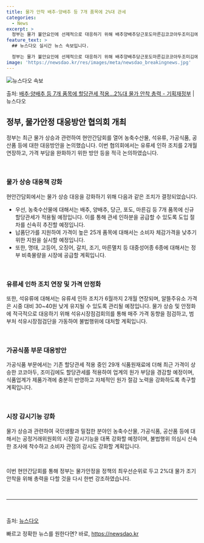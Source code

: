 ```yaml
---
title: 물가 안착 배추·양배추 등 7개 품목에 2%대 관세
categories:
  - News
excerpt: >
  정부는 물가 불안요인에 선제적으로 대응하기 위해 배추양배추당근포도마른김코코아두조미김에 신규 할당관세를 적용하…
feature_text: >
  ## 뉴스다오 실시간 뉴스 속보입니다.

  정부는 물가 불안요인에 선제적으로 대응하기 위해 배추양배추당근포도마른김코코아두조미김에 신규 할당관세를 적용하…
image: 'https://newsdao.kr/res/images/meta/newsdao_breakingnews.jpg'
---
```


![뉴스다오 속보](https://newsdao.kr/res/images/meta/newsdao_breakingnews.jpg)

<p>출처: <a href="https://newsdao.kr/3661" rel="dofollow">배추·양배추 등 7개 품목에 할당관세 적용…2%대 물가 안착 총력 - 기획재정부</a> | 뉴스다오</p>

<h2 data-ke-size="size26">정부, 물가안정 대응방안 협의회 개최</h2>

정부는 최근 물가 상승과 관련하여 현안간담회를 열어 농축수산물, 석유류, 가공식품, 공산품 등에 대한 대응방안을 논의했습니다. 이번 협의회에서는 유류세 인하 조치를 2개월 연장하고, 가격 부담을 완화하기 위한 방안 등을 적극 논의하였습니다.

<p data-ke-size="size16">&nbsp;</p>

<h3>물가 상승 대응책 강화</h3>
현안간담회에서는 물가 상승 대응을 강화하기 위해 다음과 같은 조치가 결정되었습니다.

<ul>
<li>우선, 농축수산물에 대해서는 배추, 양배추, 당근, 포도, 마른김 등 7개 품목에 신규 할당관세가 적용될 예정입니다. 이를 통해 관세 인하분을 공급할 수 있도록 도입 절차를 신속히 추진할 예정입니다.</li>
<li>납품단가를 지원하여 가격이 높은 25개 품목에 대해서는 소비자 체감가격을 낮추기 위한 지원을 실시할 예정입니다.</li>
<li>또한, 명태, 고등어, 오징어, 갈치, 조기, 마른멸치 등 대중성어종 6종에 대해서는 정부 비축물량을 시장에 공급할 계획입니다.</li>
</ul>

<p data-ke-size="size16">&nbsp;</p>

<h3>유류세 인하 조치 연장 및 가격 안정화</h3>
또한, 석유류에 대해서는 유류세 인하 조치가 6월까지 2개월 연장되며, 알뜰주유소 가격은 시중 대비 30~40원 낮게 유지될 수 있도록 관리될 예정입니다. 물가 상승 및 안정화에 적극적으로 대응하기 위해 석유시장점검회의를 통해 매주 가격 동향을 점검하고, 범부처 석유시장점검단을 가동하여 불법행위에 대처할 계획입니다.

<p data-ke-size="size16">&nbsp;</p>

<h3>가공식품 부문 대응방안</h3>
가공식품 부문에서는 기존 할당관세 적용 중인 29개 식품원재료에 더해 최근 가격이 상승한 코코아두, 조미김에도 할당관세를 적용하여 업계의 원가 부담을 경감할 예정이며, 식품업계가 제품가격에 충분히 반영하고 자체적인 원가 절감 노력을 강화하도록 촉구할 계획입니다.

<p data-ke-size="size16">&nbsp;</p>

<h3>시장 감시기능 강화</h3>
물가 상승과 관련하여 국민생활과 밀접한 분야인 농축수산물, 가공식품, 공산품 등에 대해서는 공정거래위원회의 시장 감시기능을 대폭 강화할 예정이며, 불법행위 의심시 신속한 조사에 착수하고 소비자 관점의 감시도 강화할 계획입니다.

<p data-ke-size="size16">&nbsp;</p>

이번 현안간담회를 통해 정부는 물가안정을 정책의 최우선순위로 두고 2%대 물가 조기 안착을 위해 총력을 다할 것을 다시 한번 강조하였습니다.

<p data-ke-size="size16">&nbsp;</p><hr><p data-ke-size="size16">&nbsp;</p>

출처: <a href="https://newsdao.kr/3661">뉴스다오</a> 

빠르고 정확한 뉴스를 원한다면? 바로, <a href="https://newsdao.kr" rel="dofollow">https://newsdao.kr</a>


